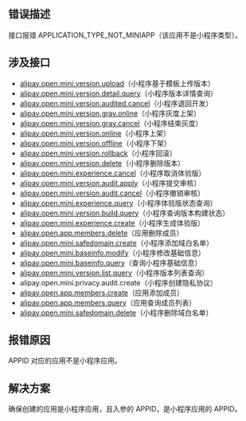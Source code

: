 ## 错误描述
接口报错 APPLICATION_TYPE_NOT_MINIAPP（该应用不是小程序类型）。

## 涉及接口

- [alipay.open.mini.version.upload](https://opendocs.alipay.com/mini/03l8bz)（小程序基于模板上传版本）
- [alipay.open.mini.version.detail.query](https://opendocs.alipay.com/mini/03l9bu)（小程序版本详情查询）
- [alipay.open.mini.version.audited.cancel](https://opendocs.alipay.com/mini/03l9bs)（小程序退回开发）
- [alipay.open.mini.version.gray.online](https://opendocs.alipay.com/mini/03l3ev)（小程序灰度上架）
- [alipay.open.mini.version.gray.cancel](https://opendocs.alipay.com/mini/03l9bt)（小程序结束灰度）
- [alipay.open.mini.version.online](https://opendocs.alipay.com/mini/03l21p)（小程序上架）
- [alipay.open.mini.version.offline](https://opendocs.alipay.com/mini/03l8c0)（小程序下架）
- [alipay.open.mini.version.rollback](https://opendocs.alipay.com/mini/03l21q)（小程序回滚）
- [alipay.open.mini.version.delete](https://opendocs.alipay.com/mini/03l8c2)（小程序删除版本）
- [alipay.open.mini.experience.cancel](https://opendocs.alipay.com/mini/03l8c4)（小程序取消体验版）
- [alipay.open.mini.version.audit.apply](https://opendocs.alipay.com/mini/03l9bq)（小程序提交审核）
- [alipay.open.mini.version.audit.cancel](https://opendocs.alipay.com/mini/03l9br)（小程序撤销审核）
- [alipay.open.mini.experience.query](https://opendocs.alipay.com/mini/03l8c3)（小程序体验版状态查询）
- [alipay.open.mini.version.build.query](https://opendocs.alipay.com/mini/03l3es)（小程序查询版本构建状态）
- [alipay.open.mini.experience.create](https://opendocs.alipay.com/mini/03l9bw)（小程序生成体验版）
- [alipay.open.app.members.delete](https://opendocs.alipay.com/mini/03l3ex)（应用删除成员）
- [alipay.open.mini.safedomain.create](https://opendocs.alipay.com/mini/03l9by)（小程序添加域白名单）
- [alipay.open.mini.baseinfo.modify](https://opendocs.alipay.com/mini/03l8c5)（小程序修改基础信息）
- [alipay.open.mini.baseinfo.query](https://opendocs.alipay.com/mini/03l21r)（查询小程序基础信息）
- [alipay.open.mini.version.list.query](https://opendocs.alipay.com/mini/03l9bv)（小程序版本列表查询）
- alipay.open.mini.privacy.audit.create（小程序创建隐私协议）
- [alipay.open.app.members.create](https://opendocs.alipay.com/mini/03l21t)（应用添加成员）
- [alipay.open.app.members.query](https://opendocs.alipay.com/mini/03l3ew)（应用查询成员列表）
- [alipay.open.mini.safedomain.delete](https://opendocs.alipay.com/mini/03l3f0)（小程序删除域白名单）

## 报错原因
APPID 对应的应用不是小程序应用。

## 解决方案
确保创建的应用是小程序应用，且入参的 APPID，是小程序应用的 APPID。
